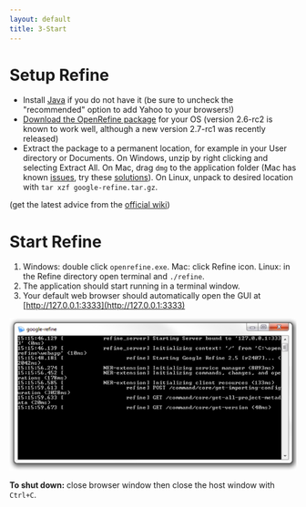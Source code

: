 ```yaml
---
layout: default
title: 3-Start
---
```


# Setup Refine
    
- Install [Java](http://java.com/en/) if you do not have it (be sure to uncheck the "recommended" option to add Yahoo to your browsers!)
- [Download the OpenRefine package](http://openrefine.org/download.html) for your OS (version 2.6-rc2 is known to work well, although a new version 2.7-rc1 was recently released)
- Extract the package to a permanent location, for example in your User directory or Documents. On Windows, unzip by right clicking and selecting Extract All. On Mac, drag `dmg` to the application folder (Mac has known [issues](https://github.com/OpenRefine/OpenRefine/wiki/Installation-Instructions#mac-osx), try these [solutions](https://gist.github.com/evanwill/138ff4a31a4bfd61c5626e43bee22772)). On Linux, unpack to desired location with `tar xzf google-refine.tar.gz`. 

(get the latest advice from the [official wiki](https://github.com/OpenRefine/OpenRefine/wiki/Installation-Instructions))

# Start Refine

1. Windows: double click `openrefine.exe`. Mac: click Refine icon. Linux: in the Refine directory open terminal and `./refine`.
2. The application should start running in a terminal window. 
3. Your default web browser should automatically open the GUI at [http://127.0.0.1:3333](http://127.0.0.1:3333)

![terminal](images/terminal.png)

**To shut down:** close browser window then close the host window with `Ctrl+C`.